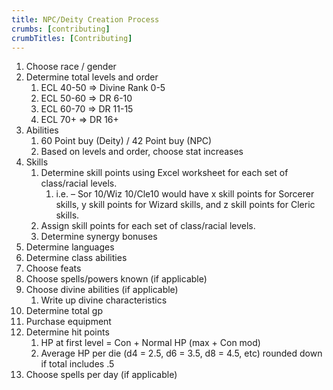 ```yaml
---
title: NPC/Deity Creation Process
crumbs: [contributing]
crumbTitles: [Contributing]
---
```


1. Choose race / gender
1. Determine total levels and order
   1. ECL 40-50 =&gt; Divine Rank 0-5
   1. ECL 50-60 =&gt; DR 6-10
   1. ECL 60-70 =&gt; DR 11-15
   1. ECL 70+ =&gt; DR 16+
1. Abilities
   1. 60 Point buy (Deity) / 42 Point buy (NPC)
   1. Based on levels and order, choose stat increases
1. Skills
   1. Determine skill points using Excel worksheet for each set of class/racial levels.
      1. i.e. – Sor 10/Wiz 10/Cle10 would have x skill points for Sorcerer skills, y skill points for Wizard skills, and z skill points for Cleric skills.
   1. Assign skill points for each set of class/racial levels.
   1. Determine synergy bonuses
1. Determine languages
1. Determine class abilities
1. Choose feats
1. Choose spells/powers known (if applicable)
1. Choose divine abilities (if applicable)
   1. Write up divine characteristics
1. Determine total gp
1. Purchase equipment
1. Determine hit points
   1. HP at first level = Con + Normal HP (max + Con mod)
   1. Average HP per die (d4 = 2.5, d6 = 3.5, d8 = 4.5, etc) rounded down if total includes .5
1. Choose spells per day (if applicable)
